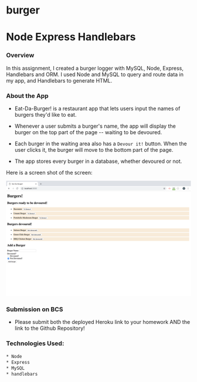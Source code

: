 # burger

# Node Express Handlebars

### Overview

In this assignment, I created a burger logger with MySQL, Node, Express, Handlebars and ORM. I used Node and MySQL to query and route data in my app, and Handlebars to generate HTML.

### About the App

* Eat-Da-Burger! is a restaurant app that lets users input the names of burgers they'd like to eat.

* Whenever a user submits a burger's name, the app will display the burger on the top part of the page -- waiting to be devoured.

* Each burger in the waiting area also has a `Devour it!` button. When the user clicks it, the burger will move to the bottom part of the page.

* The app stores every burger in a database, whether devoured or not.

Here is a screen shot of the screen:

![alt text](/images/ScreenShotOfApp.png "Survey questions") 
### Submission on BCS

* Please submit both the deployed Heroku link to your homework AND the link to the Github Repository!

### Technologies Used:

    * Node
    * Express
    * MySQL
    * handlebars



